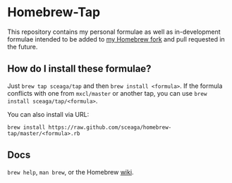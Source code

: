Homebrew-Tap
==============
This repository contains my personal formulae as well as in-development formulae intended to be added to [my Homebrew fork][sceaga] and pull requested in the future.

[sceaga]:http://github.com/sceaga/homebrew

How do I install these formulae?
--------------------------------
Just `brew tap sceaga/tap` and then `brew install <formula>`. If the formula conflicts with one from `mxcl/master` or another tap, you can use `brew install sceaga/tap/<formula>`.

You can also install via URL:

```
brew install https://raw.github.com/sceaga/homebrew-tap/master/<formula>.rb
```

Docs
----
`brew help`, `man brew`, or the Homebrew [wiki][].

[wiki]:http://wiki.github.com/mxcl/homebrew

